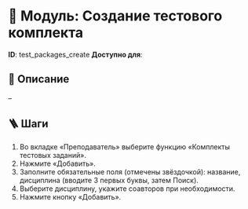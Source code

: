 # 📘 Модуль: Создание тестового комплекта
**ID**: test_packages_create
**Доступно для**: 

## 📝 Описание
–

## 🪜 Шаги
1. Во вкладке «Преподаватель» выберите функцию «Комплекты тестовых заданий».
2. Нажмите «Добавить».
3. Заполните обязательные поля (отмечены звёздочкой): название, дисциплина (вводите 3 первых буквы, затем Поиск).
4. Выберите дисциплину, укажите соавторов при необходимости.
5. Нажмите кнопку «Добавить».
